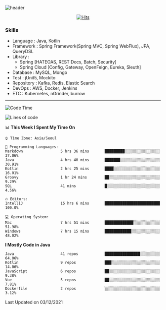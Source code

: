 <!-- Github Profile Readme로 프로필 꾸미기 : https://zzsza.github.io/development/2020/07/10/make-github-profile-readme/ -->

<!-- github theme -->
  <!-- 
    ![header](https://capsule-render.vercel.app/api?type=slice&color=e0f0e3&height=150&section=header&text=beasy&fontSize=45)
  -->
  ![header](https://capsule-render.vercel.app/api?type=soft&color=e0f0e3&height=150&section=header&text=Choi-YongSeok&fontSize=55&animation=twinkling)


<!-- hits count : https://hits.seeyoufarm.com/ -->
<div align=center>
    
  [![Hits](https://hits.seeyoufarm.com/api/count/incr/badge.svg?url=https%3A%2F%2Fgithub.com%2Fchoi-ys&count_bg=%2379C83D&title_bg=%23555555&icon=&icon_color=%23E7E7E7&title=hits&edge_flat=false)](https://hits.seeyoufarm.com)

</div>


<!-- Committed Top Lang -->
<div align=center>
</div>


### Skills
 - Language : Java, Kotlin
 - Framework : Spring Framework(Spring MVC, Spring WebFlux), JPA, QueryDSL
 - Library : 
   - Spring [HATEOAS, REST Docs, Batch, Security]
   - Spring Cloud [Config, Gateway, OpenFeign, Eureka, Sleuth]
 - Database : MySQL, Mongo
 - Test : jUnit5, Mockito
 - Repository : Kafka, Redis, Elastic Search
 - DevOps : AWS, Docker, Jenkins
 - ETC : Kubernetes, nGrinder, burrow

---

<!--START_SECTION:waka-->
![Code Time](http://img.shields.io/badge/Code%20Time-1%2C716%20hrs%2049%20mins-blue)

![Lines of code](https://img.shields.io/badge/From%20Hello%20World%20I%27ve%20Written-206%20Thousand%20lines%20of%20code-blue)

📊 **This Week I Spent My Time On** 

```text
⌚︎ Time Zone: Asia/Seoul

💬 Programming Languages: 
Markdown                 5 hrs 36 mins       █████████░░░░░░░░░░░░░░░░   37.06% 
Java                     4 hrs 40 mins       ███████░░░░░░░░░░░░░░░░░░   30.91% 
Kotlin                   2 hrs 25 mins       ████░░░░░░░░░░░░░░░░░░░░░   16.01% 
Groovy                   1 hr 24 mins        ██░░░░░░░░░░░░░░░░░░░░░░░   9.29% 
SQL                      41 mins             █░░░░░░░░░░░░░░░░░░░░░░░░   4.56%

🔥 Editors: 
IntelliJ                 15 hrs 6 mins       █████████████████████████   100.0%

💻 Operating System: 
Mac                      7 hrs 51 mins       █████████████░░░░░░░░░░░░   51.98% 
Windows                  7 hrs 15 mins       ████████████░░░░░░░░░░░░░   48.02%

```

**I Mostly Code in Java** 

```text
Java                     41 repos            ████████████████░░░░░░░░░   64.06% 
Kotlin                   9 repos             ███░░░░░░░░░░░░░░░░░░░░░░   14.06% 
JavaScript               6 repos             ██░░░░░░░░░░░░░░░░░░░░░░░   9.38% 
Vue                      5 repos             ██░░░░░░░░░░░░░░░░░░░░░░░   7.81% 
Dockerfile               2 repos             ░░░░░░░░░░░░░░░░░░░░░░░░░   3.12%

```



 Last Updated on 03/12/2021
<!--END_SECTION:waka-->

<!-- 
![footer](https://capsule-render.vercel.app/api?section=footer&type=slice&color=e0f0e3)
-->

